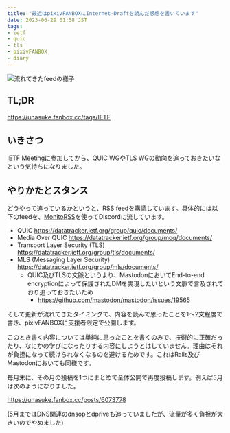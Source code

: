 ```yaml
---
title: "最近はpixivFANBOXにInternet-Draftを読んだ感想を書いています"
date: 2023-06-29 01:58 JST
tags:
- ietf
- quic
- tls
- pixivFANBOX
- diary
---
```


![流れてきたfeedの様子](2023/internet-draft-feed.png)

## TL;DR
<https://unasuke.fanbox.cc/tags/IETF>

## いきさつ
IETF Meetingに参加してから、QUIC WGやTLS WGの動向を追っておきたいなという気持ちになりました。

## やりかたとスタンス
どうやって追っているかというと、RSS feedを購読しています。具体的には以下のfeedを、[MonitoRSS](https://monitorss.xyz)を使ってDiscordに流しています。

* QUIC <https://datatracker.ietf.org/group/quic/documents/>
* Media Over QUIC <https://datatracker.ietf.org/group/moq/documents/>
* Transport Layer Security (TLS) <https://datatracker.ietf.org/group/tls/documents/>
* MLS (Messaging Layer Security) <https://datatracker.ietf.org/group/mls/documents/>
    * QUIC及びTLSの文脈というより、MastodonにおいてEnd-to-end encryptionによって保護されたDMを実現したいという文脈で言及されており追っておきたいため
        * <https://github.com/mastodon/mastodon/issues/19565>

そして更新が流れてきたタイミングで、内容を読んで思ったことを1〜2文程度で書き、pixivFANBOXに支援者限定で公開します。

このとき書く内容については単純に思ったことを書くのみで、技術的に正確だったり、なにかの学びになったりする内容にしようとはしていません。理由はそれが負担になって続けられなくなるのを避けるためです。これはRails及びMastodonにおいても同様です。

毎月末に、その月の投稿を1つにまとめて全体公開で再度投稿します。例えば5月は次のようになりました。

<https://unasuke.fanbox.cc/posts/6073778>

(5月まではDNS関連のdnsopとdpriveも追っていましたが、流量が多く負担が大きいのでやめました)
